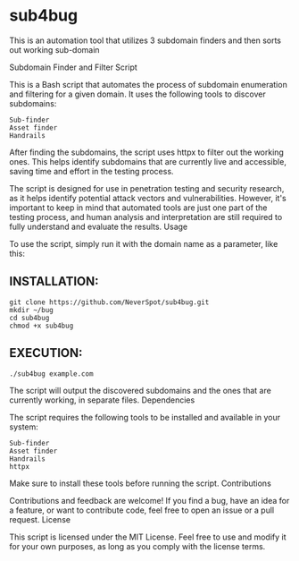 # sub4bug
This is an automation tool that utilizes 3 subdomain finders and then sorts out working sub-domain

Subdomain Finder and Filter Script

This is a Bash script that automates the process of subdomain enumeration and filtering for a given domain. It uses the following tools to discover subdomains:

    Sub-finder
    Asset finder
    Handrails

After finding the subdomains, the script uses httpx to filter out the working ones. This helps identify subdomains that are currently live and accessible, saving time and effort in the testing process.

The script is designed for use in penetration testing and security research, as it helps identify potential attack vectors and vulnerabilities. However, it's important to keep in mind that automated tools are just one part of the testing process, and human analysis and interpretation are still required to fully understand and evaluate the results.
Usage

To use the script, simply run it with the domain name as a parameter, like this:

## INSTALLATION: 
```
git clone https://github.com/NeverSpot/sub4bug.git
mkdir ~/bug
cd sub4bug
chmod +x sub4bug
```

## EXECUTION:
```
./sub4bug example.com
```


The script will output the discovered subdomains and the ones that are currently working, in separate files.
Dependencies

The script requires the following tools to be installed and available in your system:

    Sub-finder
    Asset finder
    Handrails
    httpx

Make sure to install these tools before running the script.
Contributions

Contributions and feedback are welcome! If you find a bug, have an idea for a feature, or want to contribute code, feel free to open an issue or a pull request.
License

This script is licensed under the MIT License. Feel free to use and modify it for your own purposes, as long as you comply with the license terms.
